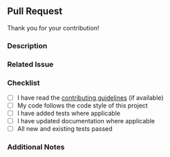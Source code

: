 ## Pull Request

Thank you for your contribution!

### Description
<!-- Please describe your changes in detail. -->

### Related Issue
<!-- If this PR addresses an issue, please link it here. -->

### Checklist
- [ ] I have read the [contributing guidelines](../CONTRIBUTING.md) (if available)
- [ ] My code follows the code style of this project
- [ ] I have added tests where applicable
- [ ] I have updated documentation where applicable
- [ ] All new and existing tests passed

### Additional Notes
<!-- Add any other context or screenshots about the PR here. -->
